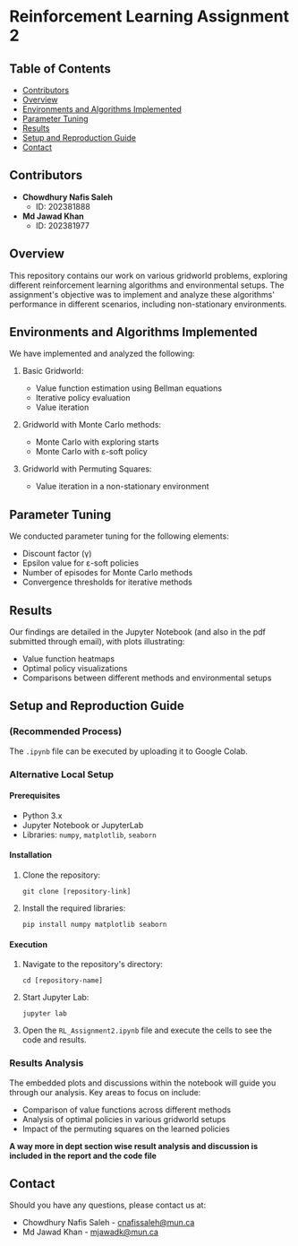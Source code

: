 # Reinforcement Learning Assignment 2

## Table of Contents
- [Contributors](#contributors)
- [Overview](#overview)
- [Environments and Algorithms Implemented](#environments-and-algorithms-implemented)
- [Parameter Tuning](#parameter-tuning)
- [Results](#results)
- [Setup and Reproduction Guide](#setup-and-reproduction-guide)
- [Contact](#contact)

## Contributors
- **Chowdhury Nafis Saleh**
  - ID: 202381888
- **Md Jawad Khan**
  - ID: 202381977

## Overview
This repository contains our work on various gridworld problems, exploring different reinforcement learning algorithms and environmental setups. The assignment's objective was to implement and analyze these algorithms' performance in different scenarios, including non-stationary environments.

## Environments and Algorithms Implemented
We have implemented and analyzed the following:

1. Basic Gridworld:
   - Value function estimation using Bellman equations
   - Iterative policy evaluation
   - Value iteration

2. Gridworld with Monte Carlo methods:
   - Monte Carlo with exploring starts
   - Monte Carlo with ε-soft policy

3. Gridworld with Permuting Squares:
   - Value iteration in a non-stationary environment

## Parameter Tuning
We conducted parameter tuning for the following elements:
- Discount factor (γ)
- Epsilon value for ε-soft policies
- Number of episodes for Monte Carlo methods
- Convergence thresholds for iterative methods

## Results
Our findings are detailed in the Jupyter Notebook (and also in the pdf submitted through email), with plots illustrating:
- Value function heatmaps
- Optimal policy visualizations
- Comparisons between different methods and environmental setups

## Setup and Reproduction Guide

### (Recommended Process) 
The `.ipynb` file can be executed by uploading it to Google Colab.

### Alternative Local Setup

#### Prerequisites
- Python 3.x
- Jupyter Notebook or JupyterLab
- Libraries: `numpy`, `matplotlib`, `seaborn`

#### Installation
1. Clone the repository:
   ```
   git clone [repository-link]
   ```
2. Install the required libraries:
   ```
   pip install numpy matplotlib seaborn
   ```

#### Execution
1. Navigate to the repository's directory:
   ```
   cd [repository-name]
   ```
2. Start Jupyter Lab:
   ```
   jupyter lab
   ```
3. Open the `RL_Assignment2.ipynb` file and execute the cells to see the code and results.

### Results Analysis
The embedded plots and discussions within the notebook will guide you through our analysis. Key areas to focus on include:
- Comparison of value functions across different methods
- Analysis of optimal policies in various gridworld setups
- Impact of the permuting squares on the learned policies
  
**A way more in dept section wise result analysis and discussion is included in the report and the code file**

## Contact
Should you have any questions, please contact us at:
- Chowdhury Nafis Saleh - cnafissaleh@mun.ca
- Md Jawad Khan - mjawadk@mun.ca
```

